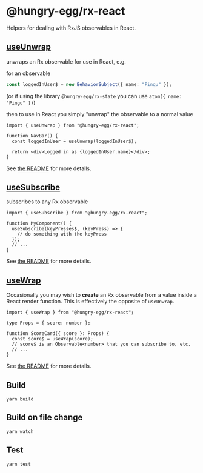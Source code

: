 # @hungry-egg/rx-react

Helpers for dealing with RxJS observables in React.

## [useUnwrap](./src/useUnwrap)

unwraps an Rx observable for use in React, e.g.

for an observable

```ts
const loggedInUser$ = new BehaviorSubject({ name: "Pingu" });
```

(or if using the library `@hungry-egg/rx-state` you can use `atom({ name: "Pingu" })`)

then to use in React you simply "unwrap" the observable to a normal value

```tsx
import { useUnwrap } from "@hungry-egg/rx-react";

function NavBar() {
  const loggedInUser = useUnwrap(loggedInUser$);

  return <div>Logged in as {loggedInUser.name}</div>;
}
```

See [the README](./src/useUnwrap) for more details.

## [useSubscribe](./src/useSubscribe)

subscribes to any Rx observable

```tsx
import { useSubscribe } from "@hungry-egg/rx-react";

function MyComponent() {
  useSubscribe(keyPresses$, (keyPress) => {
    // do something with the keyPress
  });
  // ...
}
```

See [the README](./src/useSubscribe) for more details.

## [useWrap](./src/useWrap)

Occasionally you may wish to **create** an Rx observable from a value inside a React render function. This is effectively the opposite of `useUnwrap`.

```tsx
import { useWrap } from "@hungry-egg/rx-react";

type Props = { score: number };

function ScoreCard({ score }: Props) {
  const score$ = useWrap(score);
  // score$ is an Observable<number> that you can subscribe to, etc.
  // ...
}
```

See [the README](./src/useWrap) for more details.

## Build

    yarn build

## Build on file change

    yarn watch

## Test

    yarn test
